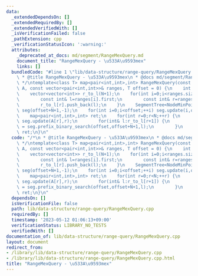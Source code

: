 ```yaml
---
data:
  _extendedDependsOn: []
  _extendedRequiredBy: []
  _extendedVerifiedWith: []
  _isVerificationFailed: false
  _pathExtension: cpp
  _verificationStatusIcon: ':warning:'
  attributes:
    _deprecated_at_docs: md/segment/RangeMexQuery.md
    document_title: "RangeMexQuery - \u533A\u9593mex"
    links: []
  bundledCode: "#line 1 \"lib/data-structure/range-query/RangeMexQuery.cpp\"\n/*\n\
    \ * @title RangeMexQuery - \u533A\u9593mex\n * @docs md/segment/RangeMexQuery.md\n\
    \ */\ntemplate<class T> map<pair<int,int>,int> RangeMexQuery(const vector<T>&\
    \ A, const vector<pair<int,int>>& ranges, T offset = 0) {\n    int N = A.size();\n\
    \    vector<vector<int>> r_to_l(N+1);\n    for(int i=0;i<ranges.size();++i) {\n\
    \        const int& l=ranges[i].first;\n        const int& r=ranges[i].second;\n\
    \        r_to_l[r].push_back(l);\n    }\n    SegmentTree<NodeMinPointUpdate<int>>\
    \ seg(offset+N+1,-1);\n    for(int i=0;i<offset;++i) seg.update(i,offset+N+1);\n\
    \    map<pair<int,int>,int> ret;\n    for(int r=0;r<N;++r) {\n        if(A[r]<=offset+N)\
    \ seg.update(A[r],r);\n        for(int& l:r_to_l[r+1]) {\n            ret[{l,r+1}]\
    \ = seg.prefix_binary_search(offset,offset+N+1,l);\n        }\n    }\n    return\
    \ ret;\n}\n"
  code: "/*\n * @title RangeMexQuery - \u533A\u9593mex\n * @docs md/segment/RangeMexQuery.md\n\
    \ */\ntemplate<class T> map<pair<int,int>,int> RangeMexQuery(const vector<T>&\
    \ A, const vector<pair<int,int>>& ranges, T offset = 0) {\n    int N = A.size();\n\
    \    vector<vector<int>> r_to_l(N+1);\n    for(int i=0;i<ranges.size();++i) {\n\
    \        const int& l=ranges[i].first;\n        const int& r=ranges[i].second;\n\
    \        r_to_l[r].push_back(l);\n    }\n    SegmentTree<NodeMinPointUpdate<int>>\
    \ seg(offset+N+1,-1);\n    for(int i=0;i<offset;++i) seg.update(i,offset+N+1);\n\
    \    map<pair<int,int>,int> ret;\n    for(int r=0;r<N;++r) {\n        if(A[r]<=offset+N)\
    \ seg.update(A[r],r);\n        for(int& l:r_to_l[r+1]) {\n            ret[{l,r+1}]\
    \ = seg.prefix_binary_search(offset,offset+N+1,l);\n        }\n    }\n    return\
    \ ret;\n}\n"
  dependsOn: []
  isVerificationFile: false
  path: lib/data-structure/range-query/RangeMexQuery.cpp
  requiredBy: []
  timestamp: '2023-05-12 01:06:13+09:00'
  verificationStatus: LIBRARY_NO_TESTS
  verifiedWith: []
documentation_of: lib/data-structure/range-query/RangeMexQuery.cpp
layout: document
redirect_from:
- /library/lib/data-structure/range-query/RangeMexQuery.cpp
- /library/lib/data-structure/range-query/RangeMexQuery.cpp.html
title: "RangeMexQuery - \u533A\u9593mex"
---
```

